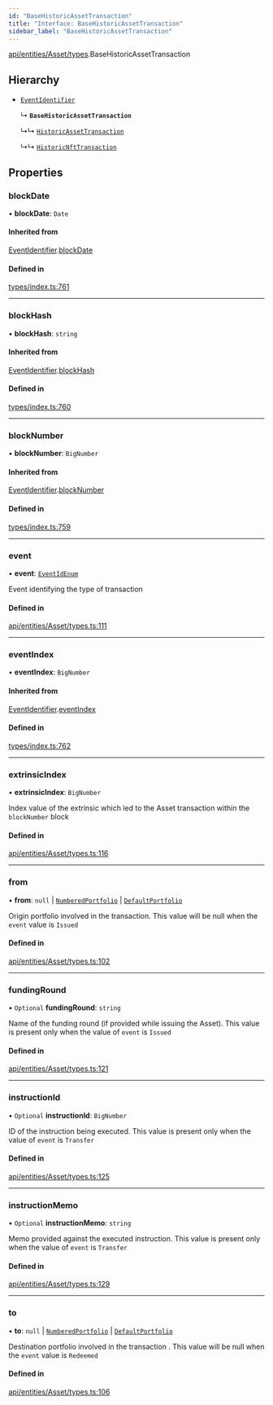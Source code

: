 ```yaml
---
id: "BaseHistoricAssetTransaction"
title: "Interface: BaseHistoricAssetTransaction"
sidebar_label: "BaseHistoricAssetTransaction"
---
```


[api/entities/Asset/types](../../../../../../modules/API/Entities/Asset/Types/Types.md).BaseHistoricAssetTransaction

## Hierarchy

- [`EventIdentifier`](../../../../../Types/EventIdentifier/EventIdentifier.md)

  ↳ **`BaseHistoricAssetTransaction`**

  ↳↳ [`HistoricAssetTransaction`](../HistoricAssetTransaction/HistoricAssetTransaction.md)

  ↳↳ [`HistoricNftTransaction`](../HistoricNftTransaction/HistoricNftTransaction.md)

## Properties

### blockDate

• **blockDate**: `Date`

#### Inherited from

[EventIdentifier](../../../../../Types/EventIdentifier/EventIdentifier.md).[blockDate](../../../../../Types/EventIdentifier/EventIdentifier.md#blockdate)

#### Defined in

[types/index.ts:761](https://github.com/PolymeshAssociation/polymesh-sdk/blob/968f8d70c/src/types/index.ts#L761)

___

### blockHash

• **blockHash**: `string`

#### Inherited from

[EventIdentifier](../../../../../Types/EventIdentifier/EventIdentifier.md).[blockHash](../../../../../Types/EventIdentifier/EventIdentifier.md#blockhash)

#### Defined in

[types/index.ts:760](https://github.com/PolymeshAssociation/polymesh-sdk/blob/968f8d70c/src/types/index.ts#L760)

___

### blockNumber

• **blockNumber**: `BigNumber`

#### Inherited from

[EventIdentifier](../../../../../Types/EventIdentifier/EventIdentifier.md).[blockNumber](../../../../../Types/EventIdentifier/EventIdentifier.md#blocknumber)

#### Defined in

[types/index.ts:759](https://github.com/PolymeshAssociation/polymesh-sdk/blob/968f8d70c/src/types/index.ts#L759)

___

### event

• **event**: [`EventIdEnum`](../../../../../../enums/Types/EventIdEnum/EventIdEnum.md)

Event identifying the type of transaction

#### Defined in

[api/entities/Asset/types.ts:111](https://github.com/PolymeshAssociation/polymesh-sdk/blob/968f8d70c/src/api/entities/Asset/types.ts#L111)

___

### eventIndex

• **eventIndex**: `BigNumber`

#### Inherited from

[EventIdentifier](../../../../../Types/EventIdentifier/EventIdentifier.md).[eventIndex](../../../../../Types/EventIdentifier/EventIdentifier.md#eventindex)

#### Defined in

[types/index.ts:762](https://github.com/PolymeshAssociation/polymesh-sdk/blob/968f8d70c/src/types/index.ts#L762)

___

### extrinsicIndex

• **extrinsicIndex**: `BigNumber`

Index value of the extrinsic which led to the Asset transaction within the `blockNumber` block

#### Defined in

[api/entities/Asset/types.ts:116](https://github.com/PolymeshAssociation/polymesh-sdk/blob/968f8d70c/src/api/entities/Asset/types.ts#L116)

___

### from

• **from**: ``null`` \| [`NumberedPortfolio`](../../../../../../classes/API/Entities/NumberedPortfolio/NumberedPortfolio.md) \| [`DefaultPortfolio`](../../../../../../classes/API/Entities/DefaultPortfolio/DefaultPortfolio.md)

Origin portfolio involved in the transaction. This value will be null when the `event` value is `Issued`

#### Defined in

[api/entities/Asset/types.ts:102](https://github.com/PolymeshAssociation/polymesh-sdk/blob/968f8d70c/src/api/entities/Asset/types.ts#L102)

___

### fundingRound

• `Optional` **fundingRound**: `string`

Name of the funding round (if provided while issuing the Asset). This value is present only when the value of `event` is `Issued`

#### Defined in

[api/entities/Asset/types.ts:121](https://github.com/PolymeshAssociation/polymesh-sdk/blob/968f8d70c/src/api/entities/Asset/types.ts#L121)

___

### instructionId

• `Optional` **instructionId**: `BigNumber`

ID of the instruction being executed. This value is present only when the value of `event` is `Transfer`

#### Defined in

[api/entities/Asset/types.ts:125](https://github.com/PolymeshAssociation/polymesh-sdk/blob/968f8d70c/src/api/entities/Asset/types.ts#L125)

___

### instructionMemo

• `Optional` **instructionMemo**: `string`

Memo provided against the executed instruction. This value is present only when the value of `event` is `Transfer`

#### Defined in

[api/entities/Asset/types.ts:129](https://github.com/PolymeshAssociation/polymesh-sdk/blob/968f8d70c/src/api/entities/Asset/types.ts#L129)

___

### to

• **to**: ``null`` \| [`NumberedPortfolio`](../../../../../../classes/API/Entities/NumberedPortfolio/NumberedPortfolio.md) \| [`DefaultPortfolio`](../../../../../../classes/API/Entities/DefaultPortfolio/DefaultPortfolio.md)

Destination portfolio involved in the transaction . This value will be null when the `event` value is `Redeemed`

#### Defined in

[api/entities/Asset/types.ts:106](https://github.com/PolymeshAssociation/polymesh-sdk/blob/968f8d70c/src/api/entities/Asset/types.ts#L106)

